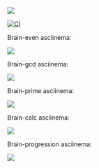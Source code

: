 <a href="https://codeclimate.com/github/NIRumiantsev/frontend-project-lvl1/maintainability"><img src="https://api.codeclimate.com/v1/badges/d2241f7272c97616b4be/maintainability" /></a>

<a href="https://github.com/NIRumiantsev/frontend-project-lvl1/actions">![CI](https://github.com/NIRumiantsev/frontend-project-lvl1/workflows/CI/badge.svg)</a>
 
Brain-even asciinema:

<a href="https://asciinema.org/a/4tGEZoW28B0L4MmC8ZZGRJyo1" target="_blank"><img src="https://asciinema.org/a/4tGEZoW28B0L4MmC8ZZGRJyo1.svg" /></a>

Brain-gcd asciinema:

<a href="https://asciinema.org/a/0suksFCLO5ERAfSZzhwVR7hKL" target="_blank"><img src="https://asciinema.org/a/0suksFCLO5ERAfSZzhwVR7hKL.svg" /></a>

Brain-prime asciinema:

<a href="https://asciinema.org/a/V2dK5v85lF0pA8BRAuzbeOm6d" target="_blank"><img src="https://asciinema.org/a/V2dK5v85lF0pA8BRAuzbeOm6d.svg" /></a>

Brain-calc asciinema:

<a href="https://asciinema.org/a/3mvwzCS0sF8KJ0zkigHh8fO33" target="_blank"><img src="https://asciinema.org/a/3mvwzCS0sF8KJ0zkigHh8fO33.svg" /></a>

Brain-progression asciinema: 

<a href="https://asciinema.org/a/1sLcugvejLzpxHC41qIQIOlnO" target="_blank"><img src="https://asciinema.org/a/1sLcugvejLzpxHC41qIQIOlnO.svg" /></a>
